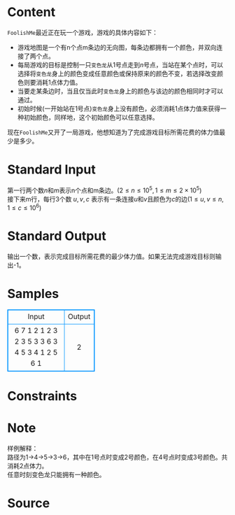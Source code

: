 
# Content

`FoolishMe`最近正在玩一个游戏，游戏的具体内容如下：  

- 游戏地图是一个有n个点m条边的无向图，每条边都拥有一个颜色，并双向连接了两个点。  
- 每局游戏的目标是控制一只`变色龙`从$1$号点走到$n$号点，当站在某个点时，可以选择将`变色龙`身上的颜色变成任意颜色或保持原来的颜色不变，若选择改变颜色则要消耗$1$点体力值。
- 当要走某条边时，当且仅当此时`变色龙`身上的颜色与该边的颜色相同时才可以通过。   
- 初始时候(一开始站在$1$号点)`变色龙`身上没有颜色，必须消耗$1$点体力值来获得一种初始颜色，同样地，这个初始颜色可以任意选择。  

现在`FoolishMe`又开了一局游戏，他想知道为了完成游戏目标所需花费的体力值最少是多少。

# Standard Input

第一行两个数$n$和$m$表示n个点和m条边。$(2 \leq n \leq 10^5, 1 \leq m \leq 2 \times 10^5)$  
接下来m行，每行3个数 $u,v,c$ 表示有一条连接$u$和$v$且颜色为$c$的边$(1 \leq u,v \leq n, 1 \leq c \leq 10^6)$

# Standard Output

输出一个数，表示完成目标所需花费的最少体力值。如果无法完成游戏目标则输出-1。

# Samples

<style>
        table,table tr th, table tr td { border:1px solid #0094ff; }
        table { width: 200px; min-height: 25px; line-height: 25px; text-align: center; border-collapse: collapse;}   
    </style>
<table>
	<tr>
		<td>Input</td>
		<td>Output</td>
	</tr>
<tr><td>6 7  
1 2 1  
2 3 2  
3 5 3   
3 6 3  
4 5 3   
4 1 2  
5 6 1  </td><td>2</td></tr></table>


# Constraints



# Note

样例解释：  
路径为1->4->5->3->6，其中在1号点时变成2号颜色，在4号点时变成3号颜色。共消耗2点体力。      
任意时刻变色龙只能拥有一种颜色。

# Source


